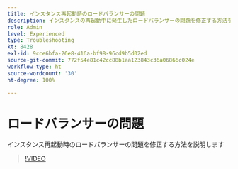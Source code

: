 ```yaml
---
title: インスタンス再起動時のロードバランサーの問題
description: インスタンスの再起動中に発生したロードバランサーの問題を修正する方法を説明します
role: Admin
level: Experienced
type: Troubleshooting
kt: 8428
exl-id: 9cce6bfa-26e8-416a-bf98-96cd9b5d02ed
source-git-commit: 772f54e81c42cc88b1aa123843c36a06866c024e
workflow-type: ht
source-wordcount: '30'
ht-degree: 100%

---
```


# ロードバランサーの問題

インスタンス再起動時のロードバランサーの問題を修正する方法を説明します
>[!VIDEO](https://video.tv.adobe.com/v/335984?quality=12)
